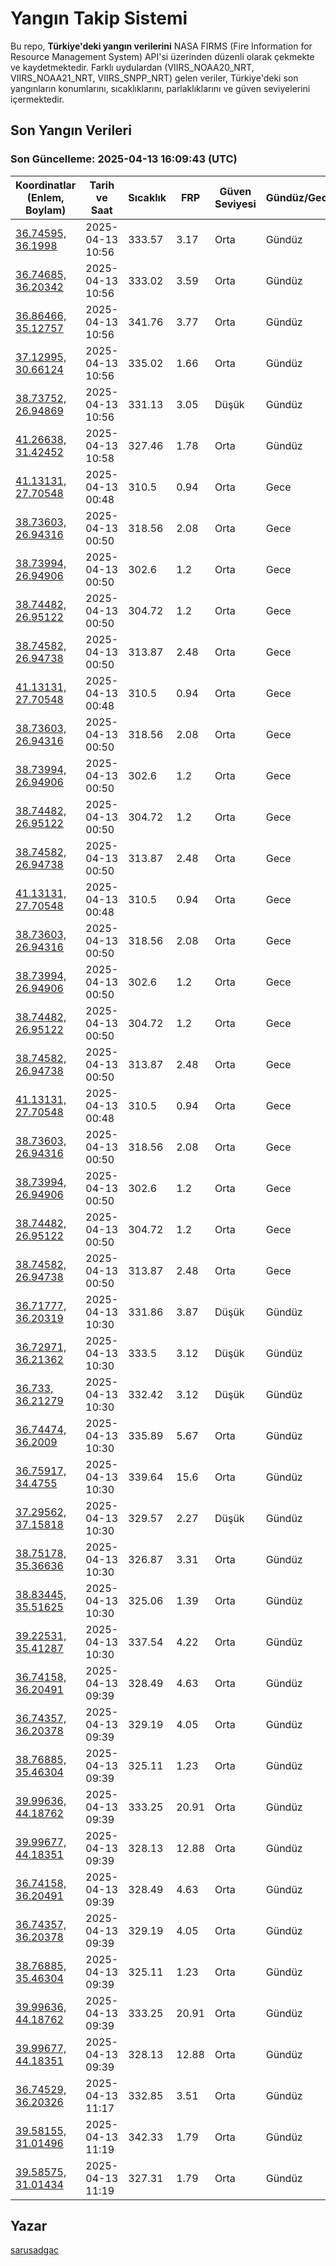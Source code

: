 # Yangın Takip Sistemi

Bu repo, **Türkiye'deki yangın verilerini** NASA FIRMS (Fire Information for Resource Management System) API'si üzerinden düzenli olarak çekmekte ve kaydetmektedir. Farklı uydulardan (VIIRS_NOAA20_NRT, VIIRS_NOAA21_NRT, VIIRS_SNPP_NRT) gelen veriler, Türkiye'deki son yangınların konumlarını, sıcaklıklarını, parlaklıklarını ve güven seviyelerini içermektedir.

## Son Yangın Verileri
### Son Güncelleme: 2025-04-13 16:09:43 (UTC)

| Koordinatlar (Enlem, Boylam) | Tarih ve Saat | Sıcaklık | FRP | Güven Seviyesi | Gündüz/Gece |
|-----------------------------|----------------|----------|-----|----------------|-------------|
| [36.74595, 36.1998](https://www.google.com/maps?q=36.74595,36.1998) | 2025-04-13 10:56 | 333.57 | 3.17 | Orta | Gündüz |
| [36.74685, 36.20342](https://www.google.com/maps?q=36.74685,36.20342) | 2025-04-13 10:56 | 333.02 | 3.59 | Orta | Gündüz |
| [36.86466, 35.12757](https://www.google.com/maps?q=36.86466,35.12757) | 2025-04-13 10:56 | 341.76 | 3.77 | Orta | Gündüz |
| [37.12995, 30.66124](https://www.google.com/maps?q=37.12995,30.66124) | 2025-04-13 10:56 | 335.02 | 1.66 | Orta | Gündüz |
| [38.73752, 26.94869](https://www.google.com/maps?q=38.73752,26.94869) | 2025-04-13 10:56 | 331.13 | 3.05 | Düşük | Gündüz |
| [41.26638, 31.42452](https://www.google.com/maps?q=41.26638,31.42452) | 2025-04-13 10:58 | 327.46 | 1.78 | Orta | Gündüz |
| [41.13131, 27.70548](https://www.google.com/maps?q=41.13131,27.70548) | 2025-04-13 00:48 | 310.5 | 0.94 | Orta | Gece |
| [38.73603, 26.94316](https://www.google.com/maps?q=38.73603,26.94316) | 2025-04-13 00:50 | 318.56 | 2.08 | Orta | Gece |
| [38.73994, 26.94906](https://www.google.com/maps?q=38.73994,26.94906) | 2025-04-13 00:50 | 302.6 | 1.2 | Orta | Gece |
| [38.74482, 26.95122](https://www.google.com/maps?q=38.74482,26.95122) | 2025-04-13 00:50 | 304.72 | 1.2 | Orta | Gece |
| [38.74582, 26.94738](https://www.google.com/maps?q=38.74582,26.94738) | 2025-04-13 00:50 | 313.87 | 2.48 | Orta | Gece |
| [41.13131, 27.70548](https://www.google.com/maps?q=41.13131,27.70548) | 2025-04-13 00:48 | 310.5 | 0.94 | Orta | Gece |
| [38.73603, 26.94316](https://www.google.com/maps?q=38.73603,26.94316) | 2025-04-13 00:50 | 318.56 | 2.08 | Orta | Gece |
| [38.73994, 26.94906](https://www.google.com/maps?q=38.73994,26.94906) | 2025-04-13 00:50 | 302.6 | 1.2 | Orta | Gece |
| [38.74482, 26.95122](https://www.google.com/maps?q=38.74482,26.95122) | 2025-04-13 00:50 | 304.72 | 1.2 | Orta | Gece |
| [38.74582, 26.94738](https://www.google.com/maps?q=38.74582,26.94738) | 2025-04-13 00:50 | 313.87 | 2.48 | Orta | Gece |
| [41.13131, 27.70548](https://www.google.com/maps?q=41.13131,27.70548) | 2025-04-13 00:48 | 310.5 | 0.94 | Orta | Gece |
| [38.73603, 26.94316](https://www.google.com/maps?q=38.73603,26.94316) | 2025-04-13 00:50 | 318.56 | 2.08 | Orta | Gece |
| [38.73994, 26.94906](https://www.google.com/maps?q=38.73994,26.94906) | 2025-04-13 00:50 | 302.6 | 1.2 | Orta | Gece |
| [38.74482, 26.95122](https://www.google.com/maps?q=38.74482,26.95122) | 2025-04-13 00:50 | 304.72 | 1.2 | Orta | Gece |
| [38.74582, 26.94738](https://www.google.com/maps?q=38.74582,26.94738) | 2025-04-13 00:50 | 313.87 | 2.48 | Orta | Gece |
| [41.13131, 27.70548](https://www.google.com/maps?q=41.13131,27.70548) | 2025-04-13 00:48 | 310.5 | 0.94 | Orta | Gece |
| [38.73603, 26.94316](https://www.google.com/maps?q=38.73603,26.94316) | 2025-04-13 00:50 | 318.56 | 2.08 | Orta | Gece |
| [38.73994, 26.94906](https://www.google.com/maps?q=38.73994,26.94906) | 2025-04-13 00:50 | 302.6 | 1.2 | Orta | Gece |
| [38.74482, 26.95122](https://www.google.com/maps?q=38.74482,26.95122) | 2025-04-13 00:50 | 304.72 | 1.2 | Orta | Gece |
| [38.74582, 26.94738](https://www.google.com/maps?q=38.74582,26.94738) | 2025-04-13 00:50 | 313.87 | 2.48 | Orta | Gece |
| [36.71777, 36.20319](https://www.google.com/maps?q=36.71777,36.20319) | 2025-04-13 10:30 | 331.86 | 3.87 | Düşük | Gündüz |
| [36.72971, 36.21362](https://www.google.com/maps?q=36.72971,36.21362) | 2025-04-13 10:30 | 333.5 | 3.12 | Düşük | Gündüz |
| [36.733, 36.21279](https://www.google.com/maps?q=36.733,36.21279) | 2025-04-13 10:30 | 332.42 | 3.12 | Düşük | Gündüz |
| [36.74474, 36.2009](https://www.google.com/maps?q=36.74474,36.2009) | 2025-04-13 10:30 | 335.89 | 5.67 | Orta | Gündüz |
| [36.75917, 34.4755](https://www.google.com/maps?q=36.75917,34.4755) | 2025-04-13 10:30 | 339.64 | 15.6 | Orta | Gündüz |
| [37.29562, 37.15818](https://www.google.com/maps?q=37.29562,37.15818) | 2025-04-13 10:30 | 329.57 | 2.27 | Düşük | Gündüz |
| [38.75178, 35.36636](https://www.google.com/maps?q=38.75178,35.36636) | 2025-04-13 10:30 | 326.87 | 3.31 | Orta | Gündüz |
| [38.83445, 35.51625](https://www.google.com/maps?q=38.83445,35.51625) | 2025-04-13 10:30 | 325.06 | 1.39 | Orta | Gündüz |
| [39.22531, 35.41287](https://www.google.com/maps?q=39.22531,35.41287) | 2025-04-13 10:30 | 337.54 | 4.22 | Orta | Gündüz |
| [36.74158, 36.20491](https://www.google.com/maps?q=36.74158,36.20491) | 2025-04-13 09:39 | 328.49 | 4.63 | Orta | Gündüz |
| [36.74357, 36.20378](https://www.google.com/maps?q=36.74357,36.20378) | 2025-04-13 09:39 | 329.19 | 4.05 | Orta | Gündüz |
| [38.76885, 35.46304](https://www.google.com/maps?q=38.76885,35.46304) | 2025-04-13 09:39 | 325.11 | 1.23 | Orta | Gündüz |
| [39.99636, 44.18762](https://www.google.com/maps?q=39.99636,44.18762) | 2025-04-13 09:39 | 333.25 | 20.91 | Orta | Gündüz |
| [39.99677, 44.18351](https://www.google.com/maps?q=39.99677,44.18351) | 2025-04-13 09:39 | 328.13 | 12.88 | Orta | Gündüz |
| [36.74158, 36.20491](https://www.google.com/maps?q=36.74158,36.20491) | 2025-04-13 09:39 | 328.49 | 4.63 | Orta | Gündüz |
| [36.74357, 36.20378](https://www.google.com/maps?q=36.74357,36.20378) | 2025-04-13 09:39 | 329.19 | 4.05 | Orta | Gündüz |
| [38.76885, 35.46304](https://www.google.com/maps?q=38.76885,35.46304) | 2025-04-13 09:39 | 325.11 | 1.23 | Orta | Gündüz |
| [39.99636, 44.18762](https://www.google.com/maps?q=39.99636,44.18762) | 2025-04-13 09:39 | 333.25 | 20.91 | Orta | Gündüz |
| [39.99677, 44.18351](https://www.google.com/maps?q=39.99677,44.18351) | 2025-04-13 09:39 | 328.13 | 12.88 | Orta | Gündüz |
| [36.74529, 36.20326](https://www.google.com/maps?q=36.74529,36.20326) | 2025-04-13 11:17 | 332.85 | 3.51 | Orta | Gündüz |
| [39.58155, 31.01496](https://www.google.com/maps?q=39.58155,31.01496) | 2025-04-13 11:19 | 342.33 | 1.79 | Orta | Gündüz |
| [39.58575, 31.01434](https://www.google.com/maps?q=39.58575,31.01434) | 2025-04-13 11:19 | 327.31 | 1.79 | Orta | Gündüz |

## Yazar

[sarusadgac](https://x.com/sarusadgac)
